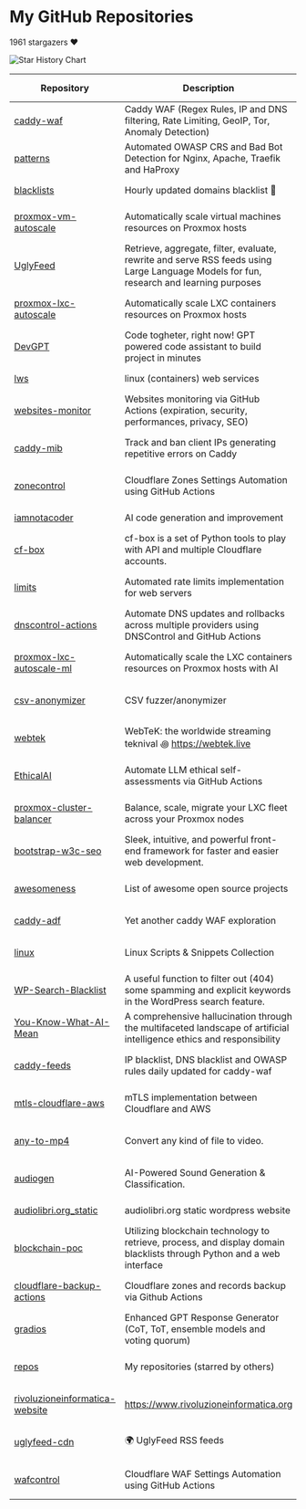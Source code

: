 # My GitHub Repositories

1961 stargazers ❤️

![Star History Chart](https://api.star-history.com/svg?repos=fabriziosalmi/caddy-waf,fabriziosalmi/patterns,fabriziosalmi/blacklists,fabriziosalmi/proxmox-vm-autoscale,fabriziosalmi/UglyFeed,fabriziosalmi/proxmox-lxc-autoscale,fabriziosalmi/DevGPT,fabriziosalmi/lws,fabriziosalmi/websites-monitor,fabriziosalmi/caddy-mib&type=Date&theme=dark)

| Repository | Description | Stars | Forks | Commits | Contributors | Issues | Last Update | Avg. Issue Resolution |
|---|---|---|---|---|---|---|---|---|
| [caddy-waf](https://github.com/fabriziosalmi/caddy-waf) | Caddy WAF (Regex Rules, IP and DNS filtering, Rate Limiting, GeoIP, Tor, Anomaly Detection) | 455 | 16 | 570 | 4 | 1 | 1 hours ago | 1d 17h 30m 2s |
| [patterns](https://github.com/fabriziosalmi/patterns) | Automated OWASP CRS and Bad Bot Detection for Nginx, Apache, Traefik and HaProxy | 258 | 3 | 261 | 5 | 1 | 5 days ago | 6d 15h 39m 16s |
| [blacklists](https://github.com/fabriziosalmi/blacklists) | Hourly updated domains blacklist 🚫  | 250 | 14 | 28066 | 4 | 1 | just now | 29d 14h 5m 40s |
| [proxmox-vm-autoscale](https://github.com/fabriziosalmi/proxmox-vm-autoscale) | Automatically scale virtual machines resources on Proxmox hosts | 228 | 14 | 109 | 5 | 1 | 15 hours ago | 16d 6h 8m 36s |
| [UglyFeed](https://github.com/fabriziosalmi/UglyFeed) | Retrieve, aggregate, filter, evaluate, rewrite and serve RSS feeds using Large Language Models for fun, research and learning purposes | 224 | 8 | 842 | 3 | 1 | 2 hours ago | 44d 20h 47m 38s |
| [proxmox-lxc-autoscale](https://github.com/fabriziosalmi/proxmox-lxc-autoscale) | Automatically scale LXC containers resources on Proxmox hosts | 177 | 6 | 630 | 2 | 1 | 15 hours ago | 18d 13h 57m 12s |
| [DevGPT](https://github.com/fabriziosalmi/DevGPT) | Code togheter, right now! GPT powered code assistant to build project in minutes | 65 | 6 | 37 | 1 | 1 | 6 hours ago | No Issues |
| [lws](https://github.com/fabriziosalmi/lws) | linux (containers) web services | 57 | 5 | 96 | 2 | 1 | 3 days ago | No Issues |
| [websites-monitor](https://github.com/fabriziosalmi/websites-monitor) | Websites monitoring via GitHub Actions (expiration, security, performances, privacy, SEO) | 43 | 17 | 779 | 3 | 1 | 17 hours ago | 298d 4h 23m 11s |
| [caddy-mib](https://github.com/fabriziosalmi/caddy-mib) | Track and ban client IPs generating repetitive errors on Caddy | 26 | 3 | 71 | 2 | 1 | 20 hours ago | No Issues |
| [zonecontrol](https://github.com/fabriziosalmi/zonecontrol) | Cloudflare Zones Settings Automation using GitHub Actions | 25 | 2 | 90 | 2 | 0 | 2 weeks ago | No Issues |
| [iamnotacoder](https://github.com/fabriziosalmi/iamnotacoder) | AI code generation and improvement | 24 | 1 | 109 | 1 | 0 | 4 days ago | No Issues |
| [cf-box](https://github.com/fabriziosalmi/cf-box) | cf-box is a set of Python tools to play with API and multiple Cloudflare accounts. | 20 | 3 | 66 | 3 | 1 | 1 weeks ago | No Issues |
| [limits](https://github.com/fabriziosalmi/limits) | Automated rate limits implementation for web servers | 16 | 2 | 41 | 1 | 0 | 20 hours ago | No Issues |
| [dnscontrol-actions](https://github.com/fabriziosalmi/dnscontrol-actions) | Automate DNS updates and rollbacks across multiple providers using DNSControl and GitHub Actions | 15 | 3 | 25 | 1 | 0 | 1 weeks ago | No Issues |
| [proxmox-lxc-autoscale-ml](https://github.com/fabriziosalmi/proxmox-lxc-autoscale-ml) | Automatically scale the LXC containers resources on Proxmox hosts with AI | 13 | 2 | 93 | 3 | 1 | 1 weeks ago | No Issues |
| [csv-anonymizer](https://github.com/fabriziosalmi/csv-anonymizer) | CSV fuzzer/anonymizer | 10 | 0 | 28 | 1 | 0 | 1 weeks ago | No Issues |
| [webtek](https://github.com/fabriziosalmi/webtek) | WebTeK: the worldwide streaming teknival ꩜ https://webtek.live | 8 | 4 | 500 | 6 | 1 | 1 weeks ago | 266d 1h 23m 3s |
| [EthicalAI](https://github.com/fabriziosalmi/EthicalAI) | Automate LLM ethical self-assessments via GitHub Actions | 6 | 1 | 60 | 2 | 1 | 1 weeks ago | 399d 13h 22s |
| [proxmox-cluster-balancer](https://github.com/fabriziosalmi/proxmox-cluster-balancer) | Balance, scale, migrate your LXC fleet across your Proxmox nodes | 6 | 2 | 21 | 1 | 0 | 3 weeks ago | No Issues |
| [bootstrap-w3c-seo](https://github.com/fabriziosalmi/bootstrap-w3c-seo) | Sleek, intuitive, and powerful front-end framework for faster and easier web development. | 5 | 2 | 3592 | 257 | 0 | 1 years ago | No Issues |
| [awesomeness](https://github.com/fabriziosalmi/awesomeness) | List of awesome open source projects | 4 | 0 | 28 | 1 | 0 | 1 months ago | No Issues |
| [caddy-adf](https://github.com/fabriziosalmi/caddy-adf) | Yet another caddy WAF exploration | 3 | 0 | 100 | 1 | 0 | 3 days ago | No Issues |
| [linux](https://github.com/fabriziosalmi/linux) | Linux Scripts & Snippets Collection | 3 | 0 | 86 | 1 | 0 | 2 weeks ago | No Issues |
| [WP-Search-Blacklist](https://github.com/fabriziosalmi/WP-Search-Blacklist) | A useful function to filter out (404) some spamming and explicit keywords in the WordPress search feature. | 3 | 3 | 8 | 1 | 0 | 1 years ago | No Issues |
| [You-Know-What-AI-Mean](https://github.com/fabriziosalmi/You-Know-What-AI-Mean) | A comprehensive hallucination through the multifaceted landscape of artificial intelligence ethics and responsibility | 3 | 0 | 135 | 2 | 0 | 5 months ago | No Issues |
| [caddy-feeds](https://github.com/fabriziosalmi/caddy-feeds) | IP blacklist, DNS blacklist and OWASP rules daily updated for caddy-waf | 2 | 0 | 61 | 2 | 1 | 1 months ago | No Issues |
| [mtls-cloudflare-aws](https://github.com/fabriziosalmi/mtls-cloudflare-aws) | mTLS implementation between Cloudflare and AWS | 2 | 1 | 45 | 1 | 0 | 1 weeks ago | No Issues |
| [any-to-mp4](https://github.com/fabriziosalmi/any-to-mp4) | Convert any kind of file to video. | 1 | 1 | 147 | 2 | 0 | 6 months ago | No Issues |
| [audiogen](https://github.com/fabriziosalmi/audiogen) | AI-Powered Sound Generation & Classification. | 1 | 1 | 13 | 1 | 0 | 2 weeks ago | No Issues |
| [audiolibri.org_static](https://github.com/fabriziosalmi/audiolibri.org_static) | audiolibri.org static wordpress website | 1 | 0 | 17 | 1 | 0 | 1 years ago | No Issues |
| [blockchain-poc](https://github.com/fabriziosalmi/blockchain-poc) | Utilizing blockchain technology to retrieve, process, and display domain blacklists through Python and a web interface | 1 | 0 | 16 | 1 | 1 | 2 weeks ago | 506d 1h 59m 41s |
| [cloudflare-backup-actions](https://github.com/fabriziosalmi/cloudflare-backup-actions) | Cloudflare zones and records backup via Github Actions | 1 | 1 | 12 | 1 | 1 | 2 weeks ago | 538d 5h 6m 11s |
| [gradios](https://github.com/fabriziosalmi/gradios) | Enhanced GPT Response Generator (CoT, ToT, ensemble models and voting quorum) | 1 | 0 | 5 | 1 | 0 | 2 weeks ago | No Issues |
| [repos](https://github.com/fabriziosalmi/repos) | My repositories (starred by others) | 1 | 0 | 415 | 2 | 0 | 3 minutes ago | No Issues |
| [rivoluzioneinformatica-website](https://github.com/fabriziosalmi/rivoluzioneinformatica-website) | https://www.rivoluzioneinformatica.org | 1 | 0 | 41 | 1 | 0 | 5 months ago | No Issues |
| [uglyfeed-cdn](https://github.com/fabriziosalmi/uglyfeed-cdn) | 🌍 UglyFeed RSS feeds | 1 | 0 | 630 | 2 | 0 | 17 hours ago | No Issues |
| [wafcontrol](https://github.com/fabriziosalmi/wafcontrol) | Cloudflare WAF Settings Automation using GitHub Actions | 1 | 1 | 59 | 1 | 0 | 1 months ago | No Issues |
